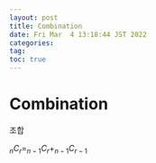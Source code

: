 ```yaml
---
layout: post
title: Combination
date: Fri Mar  4 13:18:44 JST 2022
categories:
tag:
toc: true
---
```


# Combination

조합

$_nC_r = _{n-1}C_r + _{n-1}C_{r-1}$
